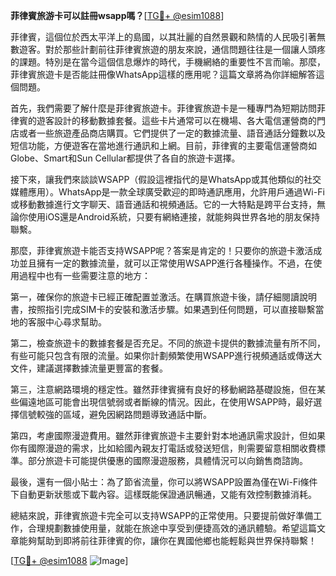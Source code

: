 **菲律賓旅游卡可以註冊wsapp嗎？**[[TG💪+ @esim1088](https://t.me/s/esim1088)]

菲律賓，這個位於西太平洋上的島國，以其壯麗的自然景觀和熱情的人民吸引著無數遊客。對於那些計劃前往菲律賓旅遊的朋友來說，通信問題往往是一個讓人頭疼的課題。特別是在當今這個信息爆炸的時代，手機網絡的重要性不言而喻。那麼，菲律賓旅遊卡是否能註冊像WhatsApp這樣的應用呢？這篇文章將為你詳細解答這個問題。

首先，我們需要了解什麼是菲律賓旅遊卡。菲律賓旅遊卡是一種專門為短期訪問菲律賓的遊客設計的移動數據套餐。這些卡片通常可以在機場、各大電信運營商的門店或者一些旅遊產品商店購買。它們提供了一定的數據流量、語音通話分鐘數以及短信功能，方便遊客在當地進行通訊和上網。目前，菲律賓的主要電信運營商如Globe、Smart和Sun Cellular都提供了各自的旅遊卡選擇。

接下來，讓我們來談談WSAPP（假設這裡指代的是WhatsApp或其他類似的社交媒體應用）。WhatsApp是一款全球廣受歡迎的即時通訊應用，允許用戶通過Wi-Fi或移動數據進行文字聊天、語音通話和視頻通話。它的一大特點是跨平台支持，無論你使用iOS還是Android系統，只要有網絡連接，就能夠與世界各地的朋友保持聯繫。

那麼，菲律賓旅遊卡能否支持WSAPP呢？答案是肯定的！只要你的旅遊卡激活成功並且擁有一定的數據流量，就可以正常使用WSAPP進行各種操作。不過，在使用過程中也有一些需要注意的地方：

第一，確保你的旅遊卡已經正確配置並激活。在購買旅遊卡後，請仔細閱讀說明書，按照指引完成SIM卡的安裝和激活步驟。如果遇到任何問題，可以直接聯繫當地的客服中心尋求幫助。

第二，檢查旅遊卡的數據套餐是否充足。不同的旅遊卡提供的數據流量有所不同，有些可能只包含有限的流量。如果你計劃頻繁使用WSAPP進行視頻通話或傳送大文件，建議選擇數據流量更豐富的套餐。

第三，注意網路環境的穩定性。雖然菲律賓擁有良好的移動網路基礎設施，但在某些偏遠地區可能會出現信號弱或者斷線的情況。因此，在使用WSAPP時，最好選擇信號較強的區域，避免因網路問題導致通話中斷。

第四，考慮國際漫遊費用。雖然菲律賓旅遊卡主要針對本地通訊需求設計，但如果你有國際漫遊的需求，比如給國內親友打電話或發送短信，則需要留意相關收費標準。部分旅遊卡可能提供優惠的國際漫遊服務，具體情況可以向銷售商諮詢。

最後，還有一個小貼士：為了節省流量，你可以將WSAPP設置為僅在Wi-Fi條件下自動更新狀態或下載內容。這樣既能保證通訊暢通，又能有效控制數據消耗。

總結來說，菲律賓旅遊卡完全可以支持WSAPP的正常使用。只要提前做好準備工作，合理規劃數據使用量，就能在旅途中享受到便捷高效的通訊體驗。希望這篇文章能夠幫助到即將前往菲律賓的你，讓你在異國他鄉也能輕鬆與世界保持聯繫！

[[TG💪+ @esim1088](https://t.me/s/esim1088) ![Image](https://i.postimg.cc/4NQfJmqS/Snipaste-2025-05-13-00-14-12.png)]